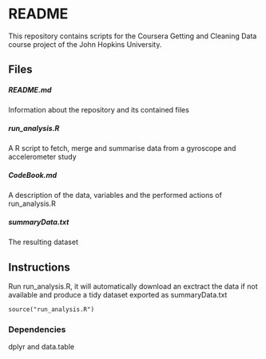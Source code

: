 # README
This repository contains scripts for the Coursera Getting and Cleaning Data course project of the John Hopkins University.

## Files
##### README.md
Information about the repository and its contained files

##### run_analysis.R
A R script to fetch, merge and summarise data from a gyroscope and accelerometer study

##### CodeBook.md
A description of the data, variables and the performed actions of run_analysis.R

##### summaryData.txt
The resulting dataset

## Instructions
Run run_analysis.R, it will automatically download an exctract the data if not available and produce a tidy dataset exported as summaryData.txt

    source("run_analysis.R")

### Dependencies
dplyr and data.table
